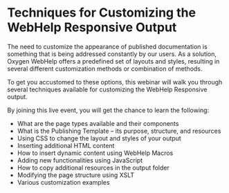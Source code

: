 # Techniques for Customizing the WebHelp Responsive Output

The need to customize the appearance of published documentation is something that is being addressed constantly by our users. As a solution, Oxygen WebHelp offers a predefined set of layouts and styles, resulting in several different customization methods or combination of methods.

To get you accustomed to these options, this webinar will walk you through several techniques available for customizing the WebHelp Responsive output.

By joining this live event, you will get the chance to learn the following:
- What are the page types available and their components
- What is the Publishing Template – its purpose, structure, and resources
- Using CSS to change the layout and styles of your output
- Inserting additional HTML content
- How to insert dynamic content using WebHelp Macros
- Adding new functionalities using JavaScript
- How to copy additional resources in the output folder
- Modifying the page structure using XSLT
- Various customization examples
